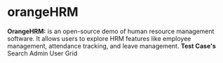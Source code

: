 # orangeHRM
**OrangeHRM:**
is an open-source demo of human resource management software. It allows users to explore HRM features like employee management, attendance tracking, and leave management.
**Test Case's**
Search
Admin User Grid

